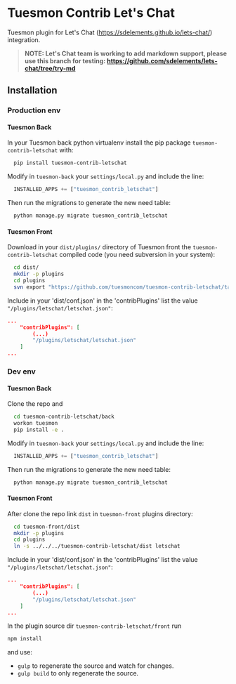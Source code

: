 Tuesmon Contrib Let's Chat
========================

Tuesmon plugin for Let's Chat (https://sdelements.github.io/lets-chat/) integration.

> **NOTE: Let's Chat team is working to add markdown support, please use this branch for testing: https://github.com/sdelements/lets-chat/tree/try-md**

Installation
------------
### Production env

#### Tuesmon Back

In your Tuesmon back python virtualenv install the pip package `tuesmon-contrib-letschat` with:

```bash
  pip install tuesmon-contrib-letschat
```

Modify in `tuesmon-back` your `settings/local.py` and include the line:

```python
  INSTALLED_APPS += ["tuesmon_contrib_letschat"]
```

Then run the migrations to generate the new need table:

```bash
  python manage.py migrate tuesmon_contrib_letschat
```

#### Tuesmon Front

Download in your `dist/plugins/` directory of Tuesmon front the `tuesmon-contrib-letschat` compiled code (you need subversion in your system):

```bash
  cd dist/
  mkdir -p plugins
  cd plugins
  svn export "https://github.com/tuesmoncom/tuesmon-contrib-letschat/tags/$(pip show tuesmon-contrib-letschat | awk '/^Version: /{print $2}')/front/dist" "letschat"
```

Include in your 'dist/conf.json' in the 'contribPlugins' list the value `"/plugins/letschat/letschat.json"`:

```json
...
    "contribPlugins": [
        (...)
        "/plugins/letschat/letschat.json"
    ]
...
```

### Dev env

#### Tuesmon Back

Clone the repo and

```bash
  cd tuesmon-contrib-letschat/back
  workon tuesmon
  pip install -e .
```

Modify in `tuesmon-back` your `settings/local.py` and include the line:

```python
  INSTALLED_APPS += ["tuesmon_contrib_letschat"]
```

Then run the migrations to generate the new need table:

```bash
  python manage.py migrate tuesmon_contrib_letschat
```

#### Tuesmon Front

After clone the repo link `dist` in `tuesmon-front` plugins directory:

```bash
  cd tuesmon-front/dist
  mkdir -p plugins
  cd plugins
  ln -s ../../../tuesmon-contrib-letschat/dist letschat
```

Include in your 'dist/conf.json' in the 'contribPlugins' list the value `"/plugins/letschat/letschat.json"`:

```json
...
    "contribPlugins": [
        (...)
        "/plugins/letschat/letschat.json"
    ]
...
```

In the plugin source dir `tuesmon-contrib-letschat/front` run

```bash
npm install
```

and use:

- `gulp` to regenerate the source and watch for changes.
- `gulp build` to only regenerate the source.
